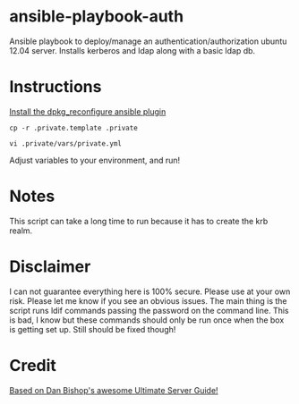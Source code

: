 ansible-playbook-auth
=====================

Ansible playbook to deploy/manage an authentication/authorization ubuntu 12.04 server. Installs kerberos and ldap along with a basic ldap db.

# Instructions

[Install the dpkg_reconfigure ansible plugin](https://github.com/ginsys/ansible-plugins/blob/devel/library/dpkg_reconfigure)

`cp -r .private.template .private`

`vi .private/vars/private.yml`

Adjust variables to your environment, and run!

# Notes

This script can take a long time to run because it has to create the krb realm.

# Disclaimer 

I can not guarantee everything here is 100% secure. Please use at your own risk. Please let me know if you see an obvious issues.
The main thing is the script runs ldif commands passing the password on the command line. This is bad, I know but these commands
should only be run once when the box is getting set up. Still should be fixed though!


# Credit

[Based on Dan Bishop's awesome Ultimate Server Guide!](http://www.danbishop.org/2012/06/02/ubuntu-12-04-ultimate-server-guide/)

